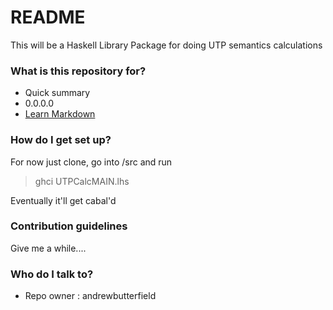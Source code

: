 # README #

This will be a Haskell Library Package for doing UTP semantics calculations

### What is this repository for? ###

* Quick summary
* 0.0.0.0
* [Learn Markdown](https://bitbucket.org/tutorials/markdowndemo)

### How do I get set up? ###

For now just clone, go into /src and run
> ghci UTPCalcMAIN.lhs

Eventually it'll get cabal'd

### Contribution guidelines ###

Give me a while....

### Who do I talk to? ###

* Repo owner : andrewbutterfield